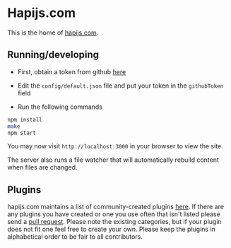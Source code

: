 # Hapijs.com

This is the home of [hapijs.com](http://hapijs.com).

## Running/developing

* First, obtain a token from github [here](https://github.com/settings/tokens/new)

* Edit the `config/default.json` file and put your token in the `githubToken` field

* Run the following commands

```bash
npm install
make
npm start
```

You may now visit `http://localhost:3000` in your browser to view the site.

The server also runs a file watcher that will automatically rebuild content when files are changed.

## Plugins
hapijs.com maintains a list of community-created plugins [here](http://hapijs.com/plugins). If there are any plugins you have created or one you use often that isn't listed please send a [pull request](https://github.com/hapijs/hapijs.com/blob/master/lib/plugins.js). Please note the existing categories, but if your plugin does not fit one feel free to create your own. Please keep the plugins in alphabetical order to be fair to all contributors.
